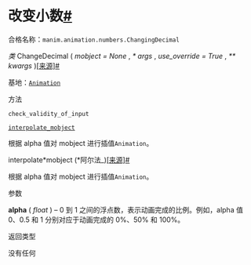 # 改变小数[#](#changingdecimal "此标题的固定链接")

合格名称：`manim.animation.numbers.ChangingDecimal`

_类_ ChangeDecimal ( _mobject = None_ , _\* args_ , _use_override = True_ , _\*\* kwargs_ )[\[来源\]](../_modules/manim/animation/numbers.html#ChangingDecimal)[#](#manim.animation.numbers.ChangingDecimal "此定义的固定链接")

基地：[`Animation`](manim.animation.animation.Animation.html#manim.animation.animation.Animation "manim.animation.animation.Animation")

方法

`check_validity_of_input`

[`interpolate_mobject`](#manim.animation.numbers.ChangingDecimal.interpolate_mobject "manim.animation.numbers.ChangingDecimal.interpolate_mobject")

根据 alpha 值对 mobject 进行插值`Animation`。

interpolate*mobject (*阿尔法\_)[\[来源\]](../_modules/manim/animation/numbers.html#ChangingDecimal.interpolate_mobject)[#](#manim.animation.numbers.ChangingDecimal.interpolate_mobject "此定义的固定链接")

根据 alpha 值对 mobject 进行插值`Animation`。

参数

**alpha** ( _float_ ) – 0 到 1 之间的浮点数，表示动画完成的比例。例如，alpha 值 0、0.5 和 1 分别对应于动画完成的 0%、50% 和 100%。

返回类型

没有任何
